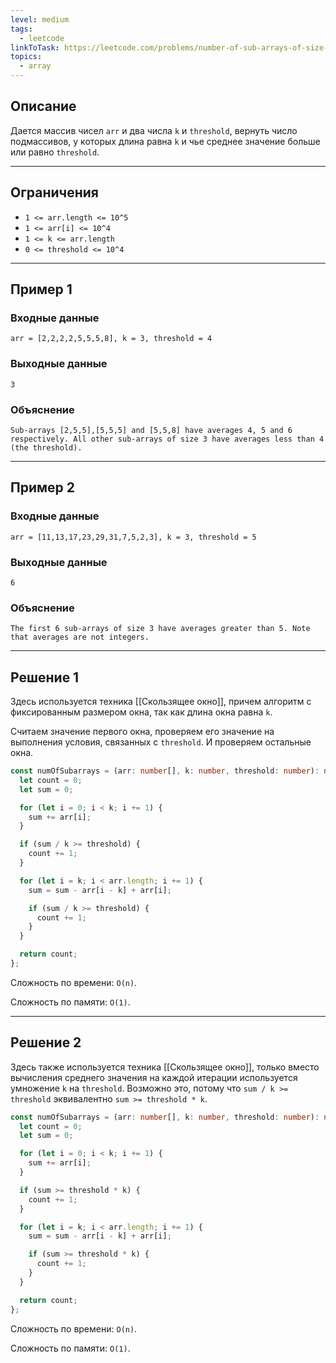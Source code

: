 ```yaml
---
level: medium
tags:
  - leetcode
linkToTask: https://leetcode.com/problems/number-of-sub-arrays-of-size-k-and-average-greater-than-or-equal-to-threshold/description/
topics:
  - array
---
```

## Описание

Дается массив чисел `arr` и два числа `k` и `threshold`, вернуть число подмассивов, у которых длина равна `k` и чье среднее значение больше или равно `threshold`.

---
## Ограничения

- `1 <= arr.length <= 10^5`
- `1 <= arr[i] <= 10^4`
- `1 <= k <= arr.length`
- `0 <= threshold <= 10^4`

---
## Пример 1

### Входные данные

```
arr = [2,2,2,2,5,5,5,8], k = 3, threshold = 4
```
### Выходные данные

```
3
```
### Объяснение

```
Sub-arrays [2,5,5],[5,5,5] and [5,5,8] have averages 4, 5 and 6 respectively. All other sub-arrays of size 3 have averages less than 4 (the threshold).
```

---
## Пример 2

### Входные данные

```
arr = [11,13,17,23,29,31,7,5,2,3], k = 3, threshold = 5
```
### Выходные данные

```
6
```
### Объяснение

```
The first 6 sub-arrays of size 3 have averages greater than 5. Note that averages are not integers.
```

---
## Решение 1

Здесь используется техника [[Скользящее окно]], причем алгоритм с фиксированным размером окна, так как длина окна равна `k`.

Считаем значение первого окна, проверяем его значение на выполнения условия, связанных с `threshold`. И проверяем остальные окна.

```typescript
const numOfSubarrays = (arr: number[], k: number, threshold: number): number => {
  let count = 0;
  let sum = 0;

  for (let i = 0; i < k; i += 1) {
    sum += arr[i];
  }

  if (sum / k >= threshold) {
    count += 1;
  }

  for (let i = k; i < arr.length; i += 1) {
    sum = sum - arr[i - k] + arr[i];

    if (sum / k >= threshold) {
      count += 1;
    }
  }

  return count;
};
```

Сложность по времени: `O(n)`.

Сложность по памяти: `O(1)`.

---
## Решение 2

Здесь также используется техника [[Скользящее окно]], только вместо вычисления среднего значения на каждой итерации используется умножение `k` на `threshold`. Возможно это, потому что `sum / k >= threshold` эквивалентно `sum >= threshold * k`.

```typescript
const numOfSubarrays = (arr: number[], k: number, threshold: number): number => {
  let count = 0;
  let sum = 0;

  for (let i = 0; i < k; i += 1) {
    sum += arr[i];
  }

  if (sum >= threshold * k) {
    count += 1;
  }

  for (let i = k; i < arr.length; i += 1) {
    sum = sum - arr[i - k] + arr[i];

    if (sum >= threshold * k) {
      count += 1;
    }
  }

  return count;
};
```

Сложность по времени: `O(n)`.

Сложность по памяти: `O(1)`.